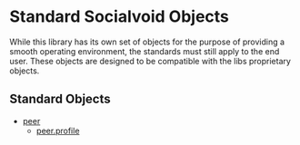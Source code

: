 # Standard Socialvoid Objects

While this library has its own set of objects for the
purpose of providing a smooth operating environment,
the standards must still apply to the end user. These
objects are designed to be compatible with the libs
proprietary objects.

## Standard Objects

 - [peer](Peer.php)
   - [peer.profile](Profile/Name.php)